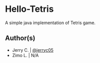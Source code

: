 # Hello-Tetris
A simple java implementation of Tetris game.

## Author(s)
- Jerry C. | [@jerryc05](<github.com/jerryc05>)
- Zimo L.  | N/A
